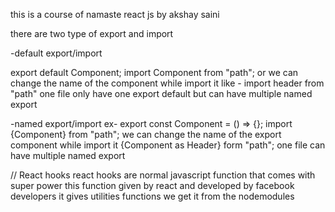 this is a course of namaste react js by akshay saini


there are  two type of export and import 

-default export/import

export default Component;
import Component from "path";
or we can change the name of the component while import it like -   import header from "path"
one file only have one export default but can have multiple named export

-named export/import
ex-  export const Component  = () => {};
import {Component} from "path";
we can change the name of the export component while import it  {Component as Header} form "path";
one file can have multiple named export 

// React hooks
react hooks are normal javascript function that comes with super power this function given by react  and developed by facebook developers 
it gives utilities functions we get it from the nodemodules